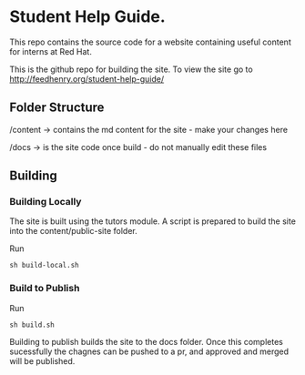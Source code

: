 # Student Help Guide.

This repo contains the source code for a website containing useful content for interns at Red Hat.

This is the github repo for building the site. To view the site go to http://feedhenry.org/student-help-guide/


## Folder Structure

/content -> contains the md content for the site - make your changes here

/docs -> is the site code once build - do not manually edit these files


## Building


### Building Locally

The site is built using the tutors module. A script is prepared to build the site into the content/public-site folder.

Run
 ```
sh build-local.sh

```


### Build to Publish

Run
```
sh build.sh
```

Building to publish builds the site to the docs folder. Once this completes sucessfully the chagnes can be pushed to a pr, and approved and merged will be published.